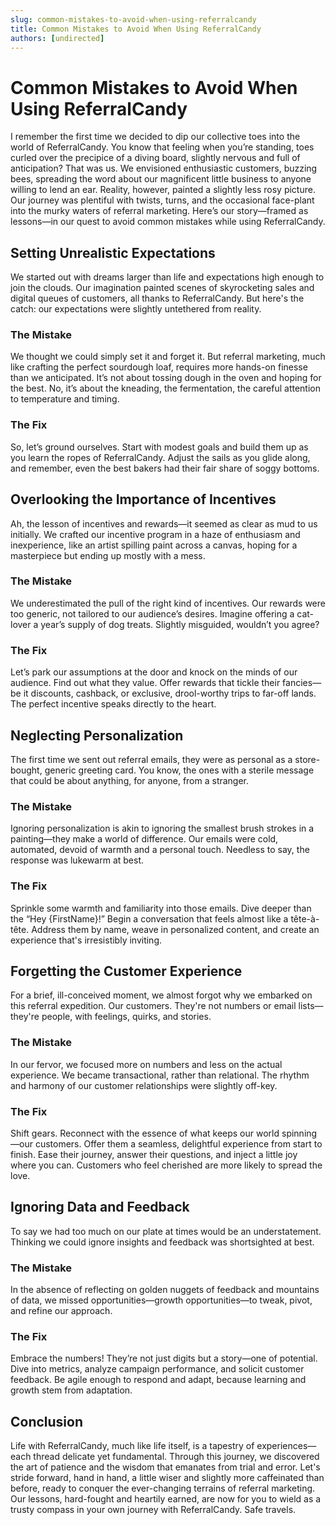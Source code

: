 ```yaml
---
slug: common-mistakes-to-avoid-when-using-referralcandy
title: Common Mistakes to Avoid When Using ReferralCandy
authors: [undirected]
---
```



# Common Mistakes to Avoid When Using ReferralCandy

I remember the first time we decided to dip our collective toes into the world of ReferralCandy. You know that feeling when you’re standing, toes curled over the precipice of a diving board, slightly nervous and full of anticipation? That was us. We envisioned enthusiastic customers, buzzing bees, spreading the word about our magnificent little business to anyone willing to lend an ear. Reality, however, painted a slightly less rosy picture. Our journey was plentiful with twists, turns, and the occasional face-plant into the murky waters of referral marketing. Here’s our story—framed as lessons—in our quest to avoid common mistakes while using ReferralCandy.

## Setting Unrealistic Expectations

We started out with dreams larger than life and expectations high enough to join the clouds. Our imagination painted scenes of skyrocketing sales and digital queues of customers, all thanks to ReferralCandy. But here's the catch: our expectations were slightly untethered from reality.

### The Mistake
We thought we could simply set it and forget it. But referral marketing, much like crafting the perfect sourdough loaf, requires more hands-on finesse than we anticipated. It’s not about tossing dough in the oven and hoping for the best. No, it’s about the kneading, the fermentation, the careful attention to temperature and timing.

### The Fix
So, let’s ground ourselves. Start with modest goals and build them up as you learn the ropes of ReferralCandy. Adjust the sails as you glide along, and remember, even the best bakers had their fair share of soggy bottoms.

## Overlooking the Importance of Incentives

Ah, the lesson of incentives and rewards—it seemed as clear as mud to us initially. We crafted our incentive program in a haze of enthusiasm and inexperience, like an artist spilling paint across a canvas, hoping for a masterpiece but ending up mostly with a mess.

### The Mistake
We underestimated the pull of the right kind of incentives. Our rewards were too generic, not tailored to our audience’s desires. Imagine offering a cat-lover a year’s supply of dog treats. Slightly misguided, wouldn’t you agree?

### The Fix
Let’s park our assumptions at the door and knock on the minds of our audience. Find out what they value. Offer rewards that tickle their fancies—be it discounts, cashback, or exclusive, drool-worthy trips to far-off lands. The perfect incentive speaks directly to the heart.

## Neglecting Personalization

The first time we sent out referral emails, they were as personal as a store-bought, generic greeting card. You know, the ones with a sterile message that could be about anything, for anyone, from a stranger.

### The Mistake
Ignoring personalization is akin to ignoring the smallest brush strokes in a painting—they make a world of difference. Our emails were cold, automated, devoid of warmth and a personal touch. Needless to say, the response was lukewarm at best.

### The Fix
Sprinkle some warmth and familiarity into those emails. Dive deeper than the “Hey {FirstName}!” Begin a conversation that feels almost like a tête-à-tête. Address them by name, weave in personalized content, and create an experience that's irresistibly inviting.

## Forgetting the Customer Experience

For a brief, ill-conceived moment, we almost forgot why we embarked on this referral expedition. Our customers. They're not numbers or email lists—they're people, with feelings, quirks, and stories.

### The Mistake
In our fervor, we focused more on numbers and less on the actual experience. We became transactional, rather than relational. The rhythm and harmony of our customer relationships were slightly off-key.

### The Fix
Shift gears. Reconnect with the essence of what keeps our world spinning—our customers. Offer them a seamless, delightful experience from start to finish. Ease their journey, answer their questions, and inject a little joy where you can. Customers who feel cherished are more likely to spread the love.

## Ignoring Data and Feedback

To say we had too much on our plate at times would be an understatement. Thinking we could ignore insights and feedback was shortsighted at best.

### The Mistake
In the absence of reflecting on golden nuggets of feedback and mountains of data, we missed opportunities—growth opportunities—to tweak, pivot, and refine our approach.

### The Fix
Embrace the numbers! They’re not just digits but a story—one of potential. Dive into metrics, analyze campaign performance, and solicit customer feedback. Be agile enough to respond and adapt, because learning and growth stem from adaptation.

## Conclusion

Life with ReferralCandy, much like life itself, is a tapestry of experiences—each thread delicate yet fundamental. Through this journey, we discovered the art of patience and the wisdom that emanates from trial and error. Let's stride forward, hand in hand, a little wiser and slightly more caffeinated than before, ready to conquer the ever-changing terrains of referral marketing. Our lessons, hard-fought and heartily earned, are now for you to wield as a trusty compass in your own journey with ReferralCandy. Safe travels.